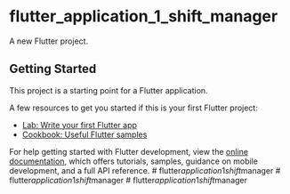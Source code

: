 # flutter_application_1_shift_manager

A new Flutter project.

## Getting Started

This project is a starting point for a Flutter application.

A few resources to get you started if this is your first Flutter project:

- [Lab: Write your first Flutter app](https://docs.flutter.dev/get-started/codelab)
- [Cookbook: Useful Flutter samples](https://docs.flutter.dev/cookbook)

For help getting started with Flutter development, view the
[online documentation](https://docs.flutter.dev/), which offers tutorials,
samples, guidance on mobile development, and a full API reference.
#   f l u t t e r _ a p p l i c a t i o n _ 1 _ s h i f t _ m a n a g e r  
 #   f l u t t e r _ a p p l i c a t i o n _ 1 _ s h i f t _ m a n a g e r  
 #   f l u t t e r _ a p p l i c a t i o n _ 1 _ s h i f t _ m a n a g e r  
 